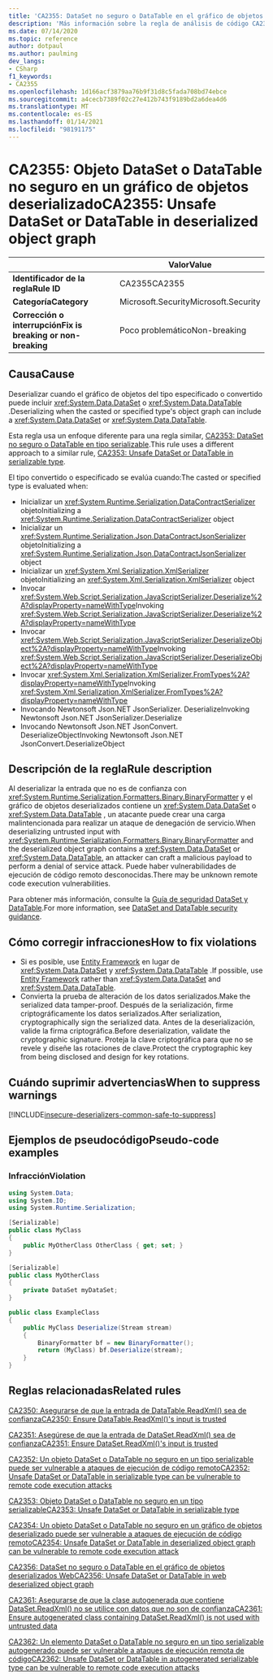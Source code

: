 ```yaml
---
title: 'CA2355: DataSet no seguro o DataTable en el gráfico de objetos deserializados (análisis de código)'
description: 'Más información sobre la regla de análisis de código CA2355: conjunto de información no seguro o DataTable en el gráfico de objetos deserializados'
ms.date: 07/14/2020
ms.topic: reference
author: dotpaul
ms.author: paulming
dev_langs:
- CSharp
f1_keywords:
- CA2355
ms.openlocfilehash: 1d166acf3879aa76b9f31d8c5fada708bd74ebce
ms.sourcegitcommit: a4cecb7389f02c27e412b743f9189bd2a6dea4d6
ms.translationtype: MT
ms.contentlocale: es-ES
ms.lasthandoff: 01/14/2021
ms.locfileid: "98191175"
---
```

# <a name="ca2355-unsafe-dataset-or-datatable-in-deserialized-object-graph"></a><span data-ttu-id="bd219-103">CA2355: Objeto DataSet o DataTable no seguro en un gráfico de objetos deserializado</span><span class="sxs-lookup"><span data-stu-id="bd219-103">CA2355: Unsafe DataSet or DataTable in deserialized object graph</span></span>

| | <span data-ttu-id="bd219-104">Valor</span><span class="sxs-lookup"><span data-stu-id="bd219-104">Value</span></span> |
|-|-|
| <span data-ttu-id="bd219-105">**Identificador de la regla**</span><span class="sxs-lookup"><span data-stu-id="bd219-105">**Rule ID**</span></span> |<span data-ttu-id="bd219-106">CA2355</span><span class="sxs-lookup"><span data-stu-id="bd219-106">CA2355</span></span>|
| <span data-ttu-id="bd219-107">**Categoría**</span><span class="sxs-lookup"><span data-stu-id="bd219-107">**Category**</span></span> |<span data-ttu-id="bd219-108">Microsoft.Security</span><span class="sxs-lookup"><span data-stu-id="bd219-108">Microsoft.Security</span></span>|
| <span data-ttu-id="bd219-109">**Corrección o interrupción**</span><span class="sxs-lookup"><span data-stu-id="bd219-109">**Fix is breaking or non-breaking**</span></span> |<span data-ttu-id="bd219-110">Poco problemático</span><span class="sxs-lookup"><span data-stu-id="bd219-110">Non-breaking</span></span>|

## <a name="cause"></a><span data-ttu-id="bd219-111">Causa</span><span class="sxs-lookup"><span data-stu-id="bd219-111">Cause</span></span>

<span data-ttu-id="bd219-112">Deserializar cuando el gráfico de objetos del tipo especificado o convertido puede incluir <xref:System.Data.DataSet> o <xref:System.Data.DataTable> .</span><span class="sxs-lookup"><span data-stu-id="bd219-112">Deserializing when the casted or specified type's object graph can include a <xref:System.Data.DataSet> or <xref:System.Data.DataTable>.</span></span>

<span data-ttu-id="bd219-113">Esta regla usa un enfoque diferente para una regla similar, [CA2353: DataSet no seguro o DataTable en tipo serializable](ca2353.md).</span><span class="sxs-lookup"><span data-stu-id="bd219-113">This rule uses a different approach to a similar rule, [CA2353: Unsafe DataSet or DataTable in serializable type](ca2353.md).</span></span>

<span data-ttu-id="bd219-114">El tipo convertido o especificado se evalúa cuando:</span><span class="sxs-lookup"><span data-stu-id="bd219-114">The casted or specified type is evaluated when:</span></span>

- <span data-ttu-id="bd219-115">Inicializar un <xref:System.Runtime.Serialization.DataContractSerializer> objeto</span><span class="sxs-lookup"><span data-stu-id="bd219-115">Initializing a <xref:System.Runtime.Serialization.DataContractSerializer> object</span></span>
- <span data-ttu-id="bd219-116">Inicializar un <xref:System.Runtime.Serialization.Json.DataContractJsonSerializer> objeto</span><span class="sxs-lookup"><span data-stu-id="bd219-116">Initializing a <xref:System.Runtime.Serialization.Json.DataContractJsonSerializer> object</span></span>
- <span data-ttu-id="bd219-117">Inicializar un <xref:System.Xml.Serialization.XmlSerializer> objeto</span><span class="sxs-lookup"><span data-stu-id="bd219-117">Initializing an <xref:System.Xml.Serialization.XmlSerializer> object</span></span>
- <span data-ttu-id="bd219-118">Invocar <xref:System.Web.Script.Serialization.JavaScriptSerializer.Deserialize%2A?displayProperty=nameWithType></span><span class="sxs-lookup"><span data-stu-id="bd219-118">Invoking <xref:System.Web.Script.Serialization.JavaScriptSerializer.Deserialize%2A?displayProperty=nameWithType></span></span>
- <span data-ttu-id="bd219-119">Invocar <xref:System.Web.Script.Serialization.JavaScriptSerializer.DeserializeObject%2A?displayProperty=nameWithType></span><span class="sxs-lookup"><span data-stu-id="bd219-119">Invoking <xref:System.Web.Script.Serialization.JavaScriptSerializer.DeserializeObject%2A?displayProperty=nameWithType></span></span>
- <span data-ttu-id="bd219-120">Invocar <xref:System.Xml.Serialization.XmlSerializer.FromTypes%2A?displayProperty=nameWithType></span><span class="sxs-lookup"><span data-stu-id="bd219-120">Invoking <xref:System.Xml.Serialization.XmlSerializer.FromTypes%2A?displayProperty=nameWithType></span></span>
- <span data-ttu-id="bd219-121">Invocando Newtonsoft Json.NET JsonSerializer. Deserialize</span><span class="sxs-lookup"><span data-stu-id="bd219-121">Invoking Newtonsoft Json.NET JsonSerializer.Deserialize</span></span>
- <span data-ttu-id="bd219-122">Invocando Newtonsoft Json.NET JsonConvert. DeserializeObject</span><span class="sxs-lookup"><span data-stu-id="bd219-122">Invoking Newtonsoft Json.NET JsonConvert.DeserializeObject</span></span>

## <a name="rule-description"></a><span data-ttu-id="bd219-123">Descripción de la regla</span><span class="sxs-lookup"><span data-stu-id="bd219-123">Rule description</span></span>

<span data-ttu-id="bd219-124">Al deserializar la entrada que no es de confianza con <xref:System.Runtime.Serialization.Formatters.Binary.BinaryFormatter> y el gráfico de objetos deserializados contiene un <xref:System.Data.DataSet> o <xref:System.Data.DataTable> , un atacante puede crear una carga malintencionada para realizar un ataque de denegación de servicio.</span><span class="sxs-lookup"><span data-stu-id="bd219-124">When deserializing untrusted input with <xref:System.Runtime.Serialization.Formatters.Binary.BinaryFormatter> and the deserialized object graph contains a <xref:System.Data.DataSet> or <xref:System.Data.DataTable>, an attacker can craft a malicious payload to perform a denial of service attack.</span></span> <span data-ttu-id="bd219-125">Puede haber vulnerabilidades de ejecución de código remoto desconocidas.</span><span class="sxs-lookup"><span data-stu-id="bd219-125">There may be unknown remote code execution vulnerabilities.</span></span>

<span data-ttu-id="bd219-126">Para obtener más información, consulte la [Guía de seguridad DataSet y DataTable](../../../framework/data/adonet/dataset-datatable-dataview/security-guidance.md).</span><span class="sxs-lookup"><span data-stu-id="bd219-126">For more information, see [DataSet and DataTable security guidance](../../../framework/data/adonet/dataset-datatable-dataview/security-guidance.md).</span></span>

## <a name="how-to-fix-violations"></a><span data-ttu-id="bd219-127">Cómo corregir infracciones</span><span class="sxs-lookup"><span data-stu-id="bd219-127">How to fix violations</span></span>

- <span data-ttu-id="bd219-128">Si es posible, use [Entity Framework](/ef/) en lugar de <xref:System.Data.DataSet> y <xref:System.Data.DataTable> .</span><span class="sxs-lookup"><span data-stu-id="bd219-128">If possible, use [Entity Framework](/ef/) rather than <xref:System.Data.DataSet> and <xref:System.Data.DataTable>.</span></span>
- <span data-ttu-id="bd219-129">Convierta la prueba de alteración de los datos serializados.</span><span class="sxs-lookup"><span data-stu-id="bd219-129">Make the serialized data tamper-proof.</span></span> <span data-ttu-id="bd219-130">Después de la serialización, firme criptográficamente los datos serializados.</span><span class="sxs-lookup"><span data-stu-id="bd219-130">After serialization, cryptographically sign the serialized data.</span></span> <span data-ttu-id="bd219-131">Antes de la deserialización, valide la firma criptográfica.</span><span class="sxs-lookup"><span data-stu-id="bd219-131">Before deserialization, validate the cryptographic signature.</span></span> <span data-ttu-id="bd219-132">Proteja la clave criptográfica para que no se revele y diseñe las rotaciones de clave.</span><span class="sxs-lookup"><span data-stu-id="bd219-132">Protect the cryptographic key from being disclosed and design for key rotations.</span></span>

## <a name="when-to-suppress-warnings"></a><span data-ttu-id="bd219-133">Cuándo suprimir advertencias</span><span class="sxs-lookup"><span data-stu-id="bd219-133">When to suppress warnings</span></span>

[!INCLUDE[insecure-deserializers-common-safe-to-suppress](~/includes/code-analysis/insecure-deserializers-common-safe-to-suppress.md)]

## <a name="pseudo-code-examples"></a><span data-ttu-id="bd219-134">Ejemplos de pseudocódigo</span><span class="sxs-lookup"><span data-stu-id="bd219-134">Pseudo-code examples</span></span>

### <a name="violation"></a><span data-ttu-id="bd219-135">Infracción</span><span class="sxs-lookup"><span data-stu-id="bd219-135">Violation</span></span>

```csharp
using System.Data;
using System.IO;
using System.Runtime.Serialization;

[Serializable]
public class MyClass
{
    public MyOtherClass OtherClass { get; set; }
}

[Serializable]
public class MyOtherClass
{
    private DataSet myDataSet;
}

public class ExampleClass
{
    public MyClass Deserialize(Stream stream)
    {
        BinaryFormatter bf = new BinaryFormatter();
        return (MyClass) bf.Deserialize(stream);
    }
}
```

## <a name="related-rules"></a><span data-ttu-id="bd219-136">Reglas relacionadas</span><span class="sxs-lookup"><span data-stu-id="bd219-136">Related rules</span></span>

[<span data-ttu-id="bd219-137">CA2350: Asegurarse de que la entrada de DataTable.ReadXml() sea de confianza</span><span class="sxs-lookup"><span data-stu-id="bd219-137">CA2350: Ensure DataTable.ReadXml()'s input is trusted</span></span>](ca2350.md)

[<span data-ttu-id="bd219-138">CA2351: Asegúrese de que la entrada de DataSet.ReadXml() sea de confianza</span><span class="sxs-lookup"><span data-stu-id="bd219-138">CA2351: Ensure DataSet.ReadXml()'s input is trusted</span></span>](ca2351.md)

[<span data-ttu-id="bd219-139">CA2352: Un objeto DataSet o DataTable no seguro en un tipo serializable puede ser vulnerable a ataques de ejecución de código remoto</span><span class="sxs-lookup"><span data-stu-id="bd219-139">CA2352: Unsafe DataSet or DataTable in serializable type can be vulnerable to remote code execution attacks</span></span>](ca2352.md)

[<span data-ttu-id="bd219-140">CA2353: Objeto DataSet o DataTable no seguro en un tipo serializable</span><span class="sxs-lookup"><span data-stu-id="bd219-140">CA2353: Unsafe DataSet or DataTable in serializable type</span></span>](ca2353.md)

[<span data-ttu-id="bd219-141">CA2354: Un objeto DataSet o DataTable no seguro en un gráfico de objetos deserializado puede ser vulnerable a ataques de ejecución de código remoto</span><span class="sxs-lookup"><span data-stu-id="bd219-141">CA2354: Unsafe DataSet or DataTable in deserialized object graph can be vulnerable to remote code execution attack</span></span>](ca2354.md)

[<span data-ttu-id="bd219-142">CA2356: DataSet no seguro o DataTable en el gráfico de objetos deserializados Web</span><span class="sxs-lookup"><span data-stu-id="bd219-142">CA2356: Unsafe DataSet or DataTable in web deserialized object graph</span></span>](ca2356.md)

[<span data-ttu-id="bd219-143">CA2361: Asegurarse de que la clase autogenerada que contiene DataSet.ReadXml() no se utilice con datos que no son de confianza</span><span class="sxs-lookup"><span data-stu-id="bd219-143">CA2361: Ensure autogenerated class containing DataSet.ReadXml() is not used with untrusted data</span></span>](ca2361.md)

[<span data-ttu-id="bd219-144">CA2362: Un elemento DataSet o DataTable no seguro en un tipo serializable autogenerado puede ser vulnerable a ataques de ejecución remota de código</span><span class="sxs-lookup"><span data-stu-id="bd219-144">CA2362: Unsafe DataSet or DataTable in autogenerated serializable type can be vulnerable to remote code execution attacks</span></span>](ca2362.md)

